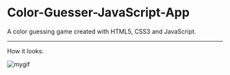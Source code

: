 # Color-Guesser-JavaScript-App
A color guessing game created with HTML5, CSS3 and JavaScript.

______________

How it looks: 

![mygif](mygif.gif)


